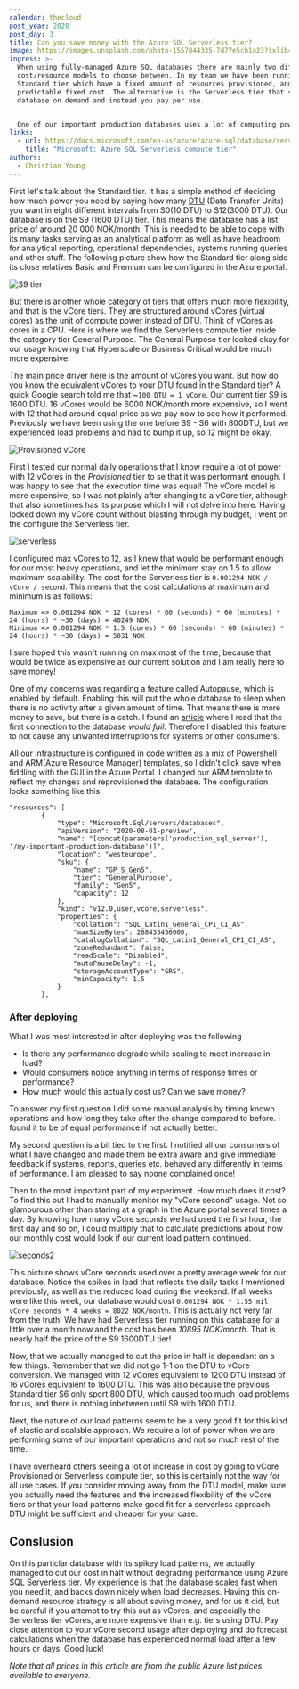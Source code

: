 ```yaml
---
calendar: thecloud
post_year: 2020
post_day: 3
title: Can you save money with the Azure SQL Serverless tier?
image: https://images.unsplash.com/photo-1557844335-7d77e5cb1a23?ixlib=rb-1.2.1&ixid=MXwxMjA3fDB8MHxwaG90by1wYWdlfHx8fGVufDB8fHw%3D&auto=format&fit=crop&w=1950&q=80
ingress: >-
  When using fully-managed Azure SQL databases there are mainly two different
  cost/resource models to choose between. In my team we have been running the
  Standard tier which have a fixed amount of resources provisioned, and thus a
  predictable fixed cost. The alternative is the Serverless tier that scales the
  database on demand and instead you pay per use.


  One of our important production databases uses a lot of computing power while performing various tasks once every morning, and then smaller sporadical load the rest of the day and night. A good fit for the Serverless tier? Could we achieve the same performance at reduced cost? Read on and I will let you in on what I figured out!
links:
  - url: https://docs.microsoft.com/en-us/azure/azure-sql/database/serverless-tier-overview
    title: "Microsoft: Azure SQL Serverless compute tier"
authors:
  - Christian Young
---
```

First let's talk about the Standard tier. It has a simple method of deciding how much power you need by saying how many [DTU](https://docs.microsoft.com/en-us/azure/azure-sql/database/service-tiers-dtu) (Data Transfer Units) you want in eight different intervals from S0(10 DTU) to S12(3000 DTU). Our database is on the S9 (1600 DTU) tier. This means the database has a list price of around 20 000 NOK/month. This is needed to be able to cope with its many tasks serving as an analytical platform as well as have headroom for analytical reporting, operational dependencies, systems running queries and other stuff. The following picture show how the Standard tier along side its close relatives Basic and Premium can be configured in the Azure portal.

![S9 tier](https://user-images.githubusercontent.com/920028/100767431-0d206700-33fa-11eb-8c18-9a861cd5b099.PNG)

But there is another whole category of tiers that offers much more flexibility, and that is the vCore tiers. They are structured around vCores (virtual cores) as the unit of compute power instead of DTU. Think of vCores as cores in a CPU. Here is where we find the Serverless compute tier inside the category tier General Purpose. The General Purpose tier looked okay for our usage knowing that Hyperscale or Business Critical would be much more expensive. 

The main price driver here is the amount of vCores you want. But how do you know the equivalent vCores to your DTU found in the Standard tier? A quick Google search told me that ~`100 DTU = 1 vCore`. Our current tier S9 is 1600 DTU. 16 vCores would be 6000 NOK/month more expensive, so I went with 12 that had around equal price as we pay now to see how it performed. Previously we have been using the one before S9 - S6 with 800DTU, but we experienced load problems and had to bump it up, so 12 might be okay.

![Provisioned vCore](https://user-images.githubusercontent.com/920028/100767340-ef530200-33f9-11eb-8bec-7a543aa40654.PNG)

First I tested our normal daily operations that I know require a lot of power with 12 vCores in the _Provisioned_ tier to se that it was performant enough. I was happy to see that the execution time was equal! The vCore model is more expensive, so I was not plainly after changing to a vCore tier, although that also sometimes has its purpose which I will not delve into here. Having locked down my vCore count without blasting through my budget, I went on the configure the Serverless tier.

![serverless](https://user-images.githubusercontent.com/920028/100769681-afd9e500-33fc-11eb-8242-060160e6d954.PNG)

I configured max vCores to 12, as I knew that would be performant enough for our most heavy operations, and let the minimum stay on 1.5 to allow maximum scalability. The cost for the Serverless tier is `0.001294 NOK / vCore / second`. This means that the cost calculations at maximum and minimum is as follows:
```
Maximum => 0.001294 NOK * 12 (cores) * 60 (seconds) * 60 (minutes) * 24 (hours) * ~30 (days) = 40249 NOK
Minimum => 0.001294 NOK * 1.5 (cores) * 60 (seconds) * 60 (minutes) * 24 (hours) * ~30 (days) = 5031 NOK
```
I sure hoped this wasn't running on max most of the time, because that would be twice as expensive as our current solution and I am really here to save money!

One of my concerns was regarding a feature called Autopause, which is enabled by default. Enabling this will put the whole database to sleep when there is no activity after a given amount of time. That means there is more money to save, but there is a catch. I found an [article](https://kohera.be/blog/azure-cloud/should-i-use-serverless-for-all-my-azure-sql-databases/) where I read that the first connection to the database *would fail*. Therefore I disabled this feature to not cause any unwanted interruptions for systems or other consumers.

All our infrastructure is configured in code written as a mix of Powershell and ARM(Azure Resource Manager) templates, so I didn't click save when fiddling with the GUI in the Azure Portal. I changed our ARM template to reflect my changes and reprovisioned the database. The configuration looks something like this:

```jsonnet
"resources": [
        {
            "type": "Microsoft.Sql/servers/databases",
            "apiVersion": "2020-08-01-preview",
            "name": "[concat(parameters('production_sql_server'), '/my-important-production-database')]",
            "location": "westeurope",
            "sku": {
                "name": "GP_S_Gen5",
                "tier": "GeneralPurpose",
                "family": "Gen5",
                "capacity": 12
            },
            "kind": "v12.0,user,vcore,serverless",
            "properties": {
                "collation": "SQL_Latin1_General_CP1_CI_AS",
                "maxSizeBytes": 268435456000,
                "catalogCollation": "SQL_Latin1_General_CP1_CI_AS",
                "zoneRedundant": false,
                "readScale": "Disabled",
                "autoPauseDelay": -1,
                "storageAccountType": "GRS",
                "minCapacity": 1.5
            }
        },
```

### After deploying
What I was most interested in after deploying was the following
- Is there any performance degrade while scaling to meet increase in load?
- Would consumers notice anything in terms of response times or performance?
- How much would this actually cost us? Can we save money?

To answer my first question I did some manual analysis by timing known operations and how long they take after the change compared to before. I found it to be of equal performance if not actually better.

My second question is a bit tied to the first. I notified all our consumers of what I have changed and made them be extra aware and give immediate feedback if systems, reports, queries etc. behaved any differently in terms of performance. I am pleased to say noone complained once!

Then to the most important part of my experiment. How much does it cost? To find this out I had to manually monitor my "vCore second" usage. Not so glamourous other than staring at a graph in the Azure portal several times a day. By knowing how many vCore seconds we had used the first hour, the first day and so on, I could multiply that to calculate predictions about how our monthly cost would look if our current load pattern continued.
 
![seconds2](https://user-images.githubusercontent.com/920028/100775234-490bfa00-3403-11eb-8186-9dc23c68f979.PNG)

This picture shows vCore seconds used over a pretty average week for our database. Notice the spikes in load that reflects the daily tasks I mentioned previously, as well as the reduced load during the weekend. If all weeks were like this week, our database would cost `0.001294 NOK * 1.55 mil vCore seconds * 4 weeks = 8022 NOK/month`. This is actually not very far from the truth! We have had Serverless tier running on this database for a little over a month now and the cost has been *10895 NOK/month*. That is nearly half the price of the S9 1600DTU tier!

Now, that we actually managed to cut the price in half is dependant on a few things. Remember that we did not go 1-1 on the DTU to vCore conversion. We managed with 12 vCores equivalent to 1200 DTU instead of 16 vCores equivalent to 1600 DTU. This was also because the previous Standard tier S6 only sport 800 DTU, which caused too much load problems for us, and there is nothing inbetween until S9 with 1600 DTU.

Next, the nature of our load patterns seem to be a very good fit for this kind of elastic and scalable approach. We require a lot of power when we are performing some of our important operations and not so much rest of the time.

I have overheard others seeing a lot of increase in cost by going to vCore Provisioned or Serverless compute tier, so this is certainly not the way for all use cases. If you consider moving away from the DTU model, make sure you actually need the features and the increased flexibility of the vCore tiers or that your load patterns make good fit for a serverless approach. DTU might be sufficient and cheaper for your case.

## Conslusion 
On this particlar database with its spikey load patterns, we actually managed to cut our cost in half without degrading performance using Azure SQL Serverless tier. My experience is that the database scales fast when you need it, and backs down nicely when load decreases. Having this on-demand resource strategy is all about saving money, and for us it did, but be careful if you attempt to try this out as vCores, and especially the Serverless tier vCores, are more expensive than e.g. tiers using DTU. Pay close attention to your vCore second usage after deploying and do forecast calculations when the database has experienced normal load after a few hours or days. Good luck!

_Note that all prices in this article are from the public Azure list prices available to everyone._